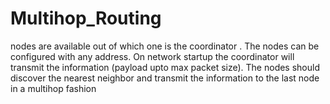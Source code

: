 # Multihop_Routing
 nodes are available out of which one is the coordinator . The nodes can be configured  with any address. On network startup the coordinator will transmit the information (payload  upto max packet size). The nodes should discover the nearest neighbor and transmit the  information to the last node in a multihop fashion
